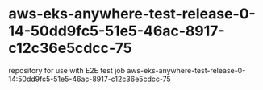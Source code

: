 # aws-eks-anywhere-test-release-0-14-50dd9fc5-51e5-46ac-8917-c12c36e5cdcc-75
repository for use with E2E test job aws-eks-anywhere-test-release-0-14:50dd9fc5-51e5-46ac-8917-c12c36e5cdcc-75
